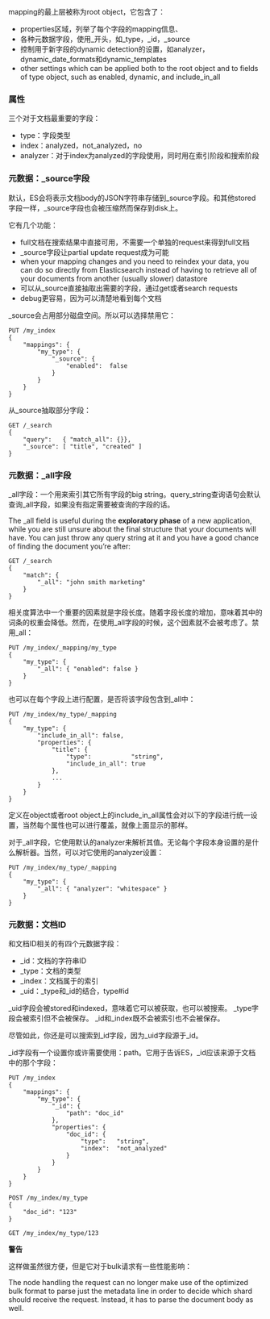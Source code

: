 mapping的最上层被称为root object，它包含了：

- properties区域，列举了每个字段的mapping信息、
- 各种元数据字段，使用_开头，如_type，_id，_source
- 控制用于新字段的dynamic detection的设置，如analyzer，dynamic_date_formats和dynamic_templates
- other settings which can be applied both to the root object and to fields of type object, such as enabled, dynamic, and include_in_all

### 属性 ###

三个对于文档最重要的字段：

- type：字段类型
- index：analyzed，not_analyzed，no
- analyzer：对于index为analyzed的字段使用，同时用在索引阶段和搜索阶段

### 元数据：_source字段 ###

默认，ES会将表示文档body的JSON字符串存储到_source字段。和其他stored字段一样，_source字段也会被压缩然而保存到disk上。

它有几个功能：

- full文档在搜索结果中直接可用，不需要一个单独的request来得到full文档
- _source字段让partial update request成为可能
- when your mapping changes and you need to reindex your data, you can do so directly from Elasticsearch instead of having to retrieve all of your documents from another (usually slower) datastore
- 可以从_source直接抽取出需要的字段，通过get或者search requests
- debug更容易，因为可以清楚地看到每个文档

_source会占用部分磁盘空间。所以可以选择禁用它：

```
PUT /my_index
{
    "mappings": {
        "my_type": {
            "_source": {
                "enabled":  false
            }
        }
    }
}
```

从_source抽取部分字段：

```
GET /_search
{
    "query":   { "match_all": {}},
    "_source": [ "title", "created" ]
}
```

### 元数据：_all字段 ###

_all字段：一个用来索引其它所有字段的big string。query_string查询语句会默认查询_all字段，如果没有指定需要被查询的字段的话。

The _all field is useful during the **exploratory phase** of a new application, while you are still unsure about the final structure that your documents will have. You can just throw any query string at it and you have a good chance of finding the document you’re after:

```
GET /_search
{
    "match": {
        "_all": "john smith marketing"
    }
}
```

相关度算法中一个重要的因素就是字段长度。随着字段长度的增加，意味着其中的词条的权重会降低。然而，在使用_all字段的时候，这个因素就不会被考虑了。禁用_all：

```
PUT /my_index/_mapping/my_type
{
    "my_type": {
        "_all": { "enabled": false }
    }
}
```

也可以在每个字段上进行配置，是否将该字段包含到_all中：

```
PUT /my_index/my_type/_mapping
{
    "my_type": {
        "include_in_all": false,
        "properties": {
            "title": {
                "type":           "string",
                "include_in_all": true
            },
            ...
        }
    }
}
```

定义在object或者root object上的include_in_all属性会对以下的字段进行统一设置，当然每个属性也可以进行覆盖，就像上面显示的那样。

对于_all字段，它使用默认的analyzer来解析其值。无论每个字段本身设置的是什么解析器。当然，可以对它使用的analyzer设置：

```
PUT /my_index/my_type/_mapping
{
    "my_type": {
        "_all": { "analyzer": "whitespace" }
    }
}
```

### 元数据：文档ID ###

和文档ID相关的有四个元数据字段：

- _id：文档的字符串ID
- _type：文档的类型
- _index：文档属于的索引
- _uid：_type和_id的结合，type#id

_uid字段会被stored和indexed，意味着它可以被获取，也可以被搜索。
_type字段会被索引但不会被保存。
_id和_index既不会被索引也不会被保存。

尽管如此，你还是可以搜索到_id字段，因为_uid字段源于_id。

_id字段有一个设置你或许需要使用：path。它用于告诉ES，_id应该来源于文档中的那个字段：

```
PUT /my_index
{
    "mappings": {
        "my_type": {
            "_id": {
                "path": "doc_id" 
            },
            "properties": {
                "doc_id": {
                    "type":   "string",
                    "index":  "not_analyzed"
                }
            }
        }
    }
}

POST /my_index/my_type
{
    "doc_id": "123"
}

GET /my_index/my_type/123
```

**警告**

这样做虽然很方便，但是它对于bulk请求有一些性能影响：

The node handling the request can no longer make use of the optimized bulk format to parse just the metadata line in order to decide which shard should receive the request. Instead, it has to parse the document body as well.



